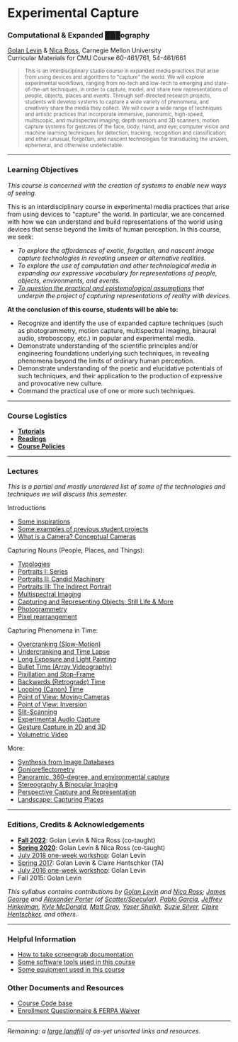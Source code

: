 # Experimental Capture

### Computational & Expanded ███ography

[Golan Levin](https://art.cmu.edu/people/golan-levin/) & [Nica Ross](https://www.drama.cmu.edu/people/faculty-staff/nica-ross/), Carnegie Mellon University<br />
Curricular Materials for CMU Course 60-461/761, 54-461/661<br />

> <small>This is an interdisciplinary studio course in expanded media practices that arise from using devices and algorithms to "capture" the world. We will explore experimental workflows, ranging from no-tech and low-tech to emerging and state-of-the-art techniques, in order to capture, model, and share new representations of people, objects, places and events. Through self-directed research projects, students will develop systems to capture a wide variety of phenomena, and creatively share the media they collect. We will cover a wide range of techniques and artistic practices that incorporate immersive, panoramic, high-speed, multiscopic, and multispectral imaging; depth sensors and 3D scanners; motion capture systems for gestures of the face, body, hand, and eye; computer vision and machine learning techniques for detection, tracking, recognition and classification; and other unusual, forgotten, and nascent technologies for transducing the unseen, ephemeral, and otherwise undetectable.</small>


---

### Learning Objectives

*This course is concerned with the creation of systems to enable new ways of seeing.*

This is an interdisciplinary course in experimental media practices that arise from using devices to "capture" the world. In particular, we are concerned with how we can understand and build representations of the world using devices that sense beyond the limits of human perception. In this course, we seek:

* *To explore the affordances of exotic, forgotten, and nascent image capture technologies in revealing unseen or alternative realities.*
* *To explore the use of computation and other technological media in expanding our expressive vocabulary for representations of people, objects, environments, and events.*
* *[To question the practical and epistemological assumptions](docs/assumptions.md) that underpin the project of capturing representations of reality with devices.*

**At the conclusion of this course, students will be able to:** 

* Recognize and identify the use of expanded capture techniques (such as photogrammetry, motion capture, multispectral imaging, binaural audio, stroboscopy, etc.) in popular and experimental media. 
* Demonstrate understanding of the scientific principles and/or engineering foundations underlying such techniques, in revealing phenomena beyond the limits of ordinary human perception.
* Demonstrate understanding of the poetic and elucidative potentials of such techniques, and their application to the production of expressive and provocative new culture.
* Command the practical use of one or more such techniques.

---

### Course Logistics

* [**Tutorials**](docs/tutorials.md)
* [**Readings**](docs/readings.md)
* [**Course Policies**](docs/policies.md)

---

### Lectures
*This is a partial and mostly unordered list of some of the technologies and techniques we will discuss this semester.*

Introductions

* [Some inspirations](docs/inspirations.md)
* [Some examples of previous student projects](docs/student-work.md)
* [What is a Camera? Conceptual Cameras](docs/conceptual-cameras.md)

Capturing Nouns (People, Places, and Things):

* [Typologies](docs/typologies.md)
* [Portraits I: Series](docs/portraits_1_series.md)
* [Portraits II: Candid Machinery](docs/portraits_2_candid_machinery.md)
* [Portraits III: The Indirect Portrait](docs/portraits_3_indirect_portrait.md)
* [Multispectral Imaging](docs/multispectral.md)
* [Capturing and Representing Objects: Still Life & More](docs/object-references.md)
* [Photogrammetry](docs/photogrammetry.md)
* [Pixel rearrangement](docs/pixel-rearrangement.md)

Capturing Phenomena in Time: 

* [Overcranking (Slow-Motion)](docs/overcranking.md)
* [Undercranking and Time Lapse](docs/undercranking.md)
* [Long Exposure and Light Painting](docs/longexposure.md)
* [Bullet Time (Array Videography)](docs/bullettime.md)
* [Pixillation and Stop-Frame](docs/pixillation.md)
* [Backwards (Retrograde) Time](docs/backwards.md)
* [Looping (Canon) Time](docs/looping.md)
* [Point of View: Moving Cameras](docs/moving-cameras.md)
* [Point of View: Inversion](docs/point-of-view-inversion.md)
* [Slit-Scanning](http://www.flong.com/texts/lists/slit_scan/)
* [Experimental Audio Capture](docs/audio.md)
* [Gesture Capture in 2D and 3D](docs/gesture.md)
* [Volumetric Video](docs/volumetric-video.md)

More: 

* [Synthesis from Image Databases](docs/collection-synthesis.md)
* [Gonioreflectometry](docs/gonioreflectometry.md)
* [Panoramic, 360-degree, and environmental capture](docs/environmental-capture.md)
* [Stereography & Binocular Imaging](docs/binocular-stereography.md)
* [Perspective Capture and Representation](docs/perspective.md)
* [Landscape: Capturing Places](docs/places.md)

--- 

### Editions, Credits & Acknowledgements

* [**Fall 2022**](https://courses.ideate.cmu.edu/60-461/f2022/): Golan Levin & Nica Ross (co-taught)
* [**Spring 2020**](https://courses.ideate.cmu.edu/60-461/s2020/): Golan Levin & Nica Ross (co-taught)
* [July 2018 one-week workshop](workshop/README.md): Golan Levin
* [Spring 2017](http://golancourses.net/excap17/): Golan Levin & Claire Hentschker (TA)
* [July 2016 one-week workshop](workshop/README.md): Golan Levin
* Fall 2015: Golan Levin


*This syllabus contains contributions by [Golan Levin](http://flong.com) and [Nica Ross](https://www.nicaross.com/); [James George](http://jamesgeorge.org/) and [Alexander Porter](http://alexanderporter.net/) (of [Scatter/Specular](http://www.specular.cc/)), [Pablo Garcia](http://pablogarcia.org/), [Jeffrey Hinkelman](https://twitter.com/jeffhinkelman), [Kyle McDonald](http://kylemcdonald.net/), [Matt Gray](http://www.northeastern.edu/camd/theatre/people/matt-gray/), [Yaser Sheikh](http://www.cs.cmu.edu/~yaser/), [Suzie Silver](http://suziesilver.com/), [Claire Hentschker](http://www.clairesophie.com/), and others.* 

---

### Helpful Information 
* [How to take screengrab documentation](docs/screengrabs.md)
* [Some software tools used in this course](docs/tools.md)
* [Some equipment used in this course](docs/equipment.md)

### Other Documents and Resources

* [Course Code base](code/index.md)
* [Enrollment Questionnaire & FERPA Waiver](docs/ferpa.md)

--- 

*Remaining: a [large landfill](docs/unsorted.md) of as-yet unsorted links and resources.*
